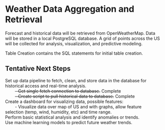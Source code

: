 # Weather Data Aggregation and Retrieval

Forecast and historical data will be retrieved from OpenWeatherMap. Data will be stored in a local PostgreSQL database. A grid of points across the US will be collected for analysis, visualization, and predictive modeling.

Table Creation contains the SQL statements for initial table creation.

## Tentative Next Steps 

Set up data pipeline to fetch, clean, and store data in the database for historical access and real-time analysis.\
&emsp;&emsp; ~~- Get single fetch connection to database.~~ Complete\
&emsp;&emsp; ~~- Create script to pull historical data to database.~~ Complete\
Create a dashboard for visualizing data, possible features:\
&emsp;&emsp; - Visualize data over map of US and with graphs, allow feature selection (temp, wind, humidity, etc) and time range.\
Perform basic statistical analysis and identify anomalies or trends.\
Use machine learning models to predict future weather trends.
